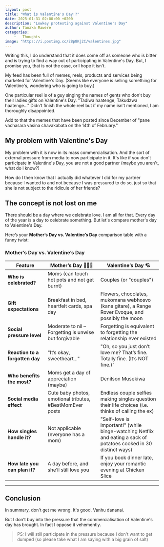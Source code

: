 ```yaml
---
layout: post
title: "What is Valentine's Day!?"
date: 2025-01-31 02:00:00 +0200
description: "Lowkey protesting against Valentine's Day"
author: Tanaka Mawere
categories: 
    -   Thoughts
image: "https://i.postimg.cc/28p8Kj2C/valentines.jpg"
---
```


Writing this, I do understand that it does come off as someone who is bitter and is trying to find a way out of participating in Valentine's Day. But, I promise you, that is not the case, or I hope it isn't.

My feed has been full of memes, reels, products and services being marketed for Valentine's Day. (Seems like everyone is selling something for Valentine's, wondering who is going to buy.)

One particular reel is of a guy singing the names of gents who don't buy their ladies gifts on Valentine's Day. "Tadiwa haatenge, Takudzwa haatenge..." Didn't finish the whole reel but if my name isn't mentioned, I am thoroughly disappointed.

Add to that the memes that have been posted since December of "pane vachasara vasina chavakabata on the 14th of February."

## My problem with Valentine's Day

My problem with it is now in its mass commercialisation. And the sort of external pressure from media to now participate in it. It's like if you don't participate in Valentine's Day, you are not a good partner (maybe you aren't, what do I know?)

How do I then know that I actually did whatever I did for my partner because I wanted to and not because I was pressured to do so, just so that she is not subject to the ridicule of her friends?

## The concept is not lost on me

There should be a day where we celebrate love. I am all for that. Every day of the year is a day to celebrate something. But let's compare mother's day to Valentine's Day.

Here’s your **Mother’s Day vs. Valentine’s Day** comparison table with a funny twist:  

### **Mother’s Day vs. Valentine’s Day**  

| Feature             | Mother’s Day 👩‍👧‍👦 | Valentine’s Day 💘 |
|--------------------|----------------|----------------|
| **Who is celebrated?** | Moms (can touch hot pots and not get burnt) | Couples (or "couples") |
| **Gift expectations** | Breakfast in bed, heartfelt cards, spa day | Flowers, chocolates, mukomana webhosvo (kana gitare), a Range Rover Evoque, and possibly the moon |
| **Social pressure level** | Moderate to nil – Forgetting is unwise but forgivable | Forgetting is equivalent to forgetting the relationship ever existed |
| **Reaction to a forgotten day** | "It’s okay, sweetheart..." | "Oh, so you just don’t love me? That’s fine. Totally fine. (It’s NOT fine.)" |
| **Who benefits the most?** | Moms get a day of appreciation (maybe) | Denilson Musekiwa |
| **Social media effect** | Cute baby photos, emotional tributes, #BestMomEver posts | Endless couple selfies making singles question their life choices (i.e. thinks of calling the ex) |
| **How singles handle it?** | Not applicable (everyone has a mom) | "Self-love is important!" (while binge-watching Netflix and eating a sack of potatoes cooked in 30 distinct ways) |
| **How late you can plan it?** | A day before, and she’ll still love you | If you book dinner late, enjoy your romantic evening at Chicken Slice |

---

## Conclusion

In summary, don't get me wrong. It's good. Vanhu dananai.

But I don't buy into the pressure that the commercialisation of Valentine's day has brought. In fact I oppose it vehemently.

> PS: I will still participate in the pressure because I don't want to get dumped (so please take what I am saying with a big grain of salt) 
